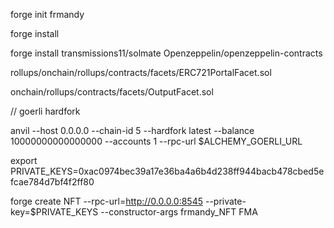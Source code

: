 forge init frmandy

forge install 


forge install transmissions11/solmate Openzeppelin/openzeppelin-contracts


rollups/onchain/rollups/contracts/facets/ERC721PortalFacet.sol

onchain/rollups/contracts/facets/OutputFacet.sol

// goerli hardfork 

anvil --host 0.0.0.0 --chain-id 5 --hardfork latest --balance 10000000000000000 --accounts 1 --rpc-url $ALCHEMY_GOERLI_URL

export PRIVATE_KEYS=0xac0974bec39a17e36ba4a6b4d238ff944bacb478cbed5efcae784d7bf4f2ff80

forge create NFT --rpc-url=http://0.0.0.0:8545 --private-key=$PRIVATE_KEYS --constructor-args frmandy_NFT FMA 
